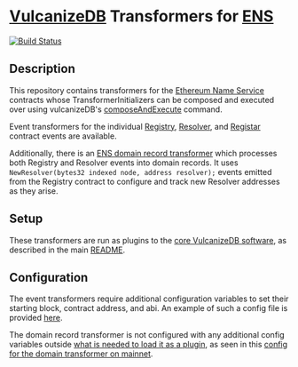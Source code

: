 # [VulcanizeDB](https://github.com/vulcanize/vulcanizedb) Transformers for [ENS](https://ens.domains)

[![Build Status](https://travis-ci.com/vulcanize/ens_transformers.svg?branch=master)](https://travis-ci.com/vulcanize/ens_transformers)

## Description

This repository contains transformers for the [Ethereum Name Service](https://ens.domains) contracts whose TransformerInitializers
can be composed and executed over using vulcanizeDB's [composeAndExecute](https://github.com/vulcanize/vulcanizedb/blob/master/documentation/composeAndExecute.md) command.

Event transformers for the individual [Registry](https://github.com/vulcanize/ens_transformers/tree/master/transformers/registry),
[Resolver](https://github.com/vulcanize/ens_transformers/tree/master/transformers/resolver),
and [Registar](https://github.com/vulcanize/ens_transformers/tree/master/transformers/registar) contract events are available.


Additionally, there is an [ENS domain record transformer](https://github.com/vulcanize/ens_transformers/blob/working/transformers/domain_records/DOCUMENTATION.md)
which processes both Registry and Resolver events into domain records. It uses `NewResolver(bytes32 indexed node, address resolver);` events emitted from the Registry
contract to configure and track new Resolver addresses as they arise.

## Setup

These transformers are run as plugins to the [core VulcanizeDB software](https://github.com/vulcanize/vulcanizedb),
as described in the main [README](https://github.com/vulcanize/vulcanizedb/blob/master/README.md#usage).

## Configuration

The event transformers require additional configuration variables to set their starting block, contract address, and abi. An example
of such a config file is provided [here](https://github.com/vulcanize/ens_transformers/blob/master/environments/composeAndExecuteEventTransformers.toml).

The domain record transformer is not configured with any additional config variables outside [what is needed to load it as a plugin](https://github.com/vulcanize/vulcanizedb/blob/master/documentation/composeAndExecute.md#configuration),
as seen in this [config for the domain transformer on mainnet](https://github.com/vulcanize/ens_transformers/blob/master/environments/composeAndExecuteDomainRecordsTransformer.toml).
